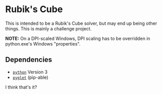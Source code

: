 #  Rubik's Cube
This is intended to be a Rubik's Cube solver, but may end up being other things.
This is mainly a challenge project.

__NOTE:__  On a DPI-scaled Windows, DPI scaling has to be overridden in python.exe's Windows "properties".

##  Dependencies
- [`python`](https://www.python.org/downloads/) Version 3
- [`pyglet`](https://pypi.org/project/pyglet/#files) (pip-able)

I think that's it?
